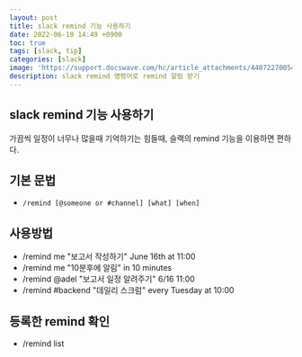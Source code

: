 ```yaml
---
layout: post
title: slack remind 기능 사용하기
date: 2022-06-10 14:49 +0900
toc: true
tags: [slack, tip]
categories: [slack]
image: 'https://support.docswave.com/hc/article_attachments/4407227005465/Slack_RGB.png'
description: slack remind 명령어로 remind 알림 받기 
---
```

## slack remind 기능 사용하기

가끔씩 일정이 너무나 많을때 기억하기는 힘들때, 슬랙의 remind 기능을 이용하면 편하다. 



## 기본 문법

-  `/remind [@someone or #channel] [what] [when]`



## 사용방법

- /remind me "보고서 작성하기" June 16th at 11:00
- /remind me "10분후에 알림" in 10 minutes 
- /remind @adel "보고서 일정 알려주기" 6/16 11:00
- /remind #backend "데일리 스크럼" every Tuesday at 10:00 



## 등록한 remind 확인 

- /remind list 

